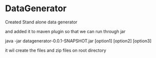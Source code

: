 
# DataGenerator

Created Stand alone data generator

and added it to maven plugin so that we can run through jar

java -jar datagenerator-0.0.1-SNAPSHOT.jar [option1] [option2] [option3]

it wil create the files and zip files on root directory

